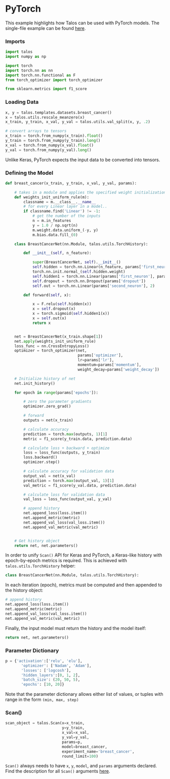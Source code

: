 # PyTorch

This example highlights how Talos can be used with PyTorch models. The single-file example can be found [here](Examples_PyTorch_Code.md).

### Imports

```python
import talos
import numpy as np

import torch
import torch.nn as nn
import torch.nn.functional as F
from torch_optimizer import torch_optimizer

from sklearn.metrics import f1_score
```

### Loading Data
```python
x, y = talos.templates.datasets.breast_cancer()
x = talos.utils.rescale_meanzero(x)
x_train, y_train, x_val, y_val = talos.utils.val_split(x, y, .2)

# convert arrays to tensors
x_train = torch.from_numpy(x_train).float()
y_train = torch.from_numpy(y_train).long()
x_val = torch.from_numpy(x_val).float()
y_val = torch.from_numpy(y_val).long()
```
Unlike Keras, PyTorch expects the input data to be converted into tensors.

### Defining the Model
```python
def breast_cancer(x_train, y_train, x_val, y_val, params):

    # takes in a module and applies the specified weight initialization
    def weights_init_uniform_rule(m):
        classname = m.__class__.__name__
        # for every Linear layer in a model..
        if classname.find('Linear') != -1:
            # get the number of the inputs
            n = m.in_features
            y = 1.0 / np.sqrt(n)
            m.weight.data.uniform_(-y, y)
            m.bias.data.fill_(0)

    class BreastCancerNet(nn.Module, talos.utils.TorchHistory):

        def __init__(self, n_feature):

            super(BreastCancerNet, self).__init__()
            self.hidden = torch.nn.Linear(n_feature, params['first_neuron'])
            torch.nn.init.normal_(self.hidden.weight)
            self.hidden1 = torch.nn.Linear(params['first_neuron'], params['second_neuron'])
            self.dropout = torch.nn.Dropout(params['dropout'])
            self.out = torch.nn.Linear(params['second_neuron'], 2)

        def forward(self, x):

            x = F.relu(self.hidden(x))
            x = self.dropout(x)
            x = torch.sigmoid(self.hidden1(x))
            x = self.out(x)
            return x


    net = BreastCancerNet(x_train.shape[1])
    net.apply(weights_init_uniform_rule)
    loss_func = nn.CrossEntropyLoss()
    optimizer = torch_optimizer(net,
                                params['optimizer'],
                                lr=params['lr'],
                                momentum=params['momentum'],
                                weight_decay=params['weight_decay'])

    # Initialize history of net
    net.init_history()

    for epoch in range(params['epochs']):

        # zero the parameter gradients
        optimizer.zero_grad()

        # forward
        outputs = net(x_train)

        # calculate accuracy
        prediction = torch.max(outputs, 1)[1]
        metric = f1_score(y_train.data, prediction.data)

        # calculate loss + backward + optimize
        loss = loss_func(outputs, y_train)
        loss.backward()
        optimizer.step()

        # calculate accuracy for validation data
        output_val = net(x_val)
        prediction = torch.max(output_val, 1)[1]
        val_metric = f1_score(y_val.data, prediction.data)

        # calculate loss for validation data
        val_loss = loss_func(output_val, y_val)

        # append history
        net.append_loss(loss.item())
        net.append_metric(metric)
        net.append_val_loss(val_loss.item())
        net.append_val_metric(val_metric)


    # Get history object
    return net, net.parameters()
```
In order to unify `Scan()` API for Keras and PyTorch, a Keras-like history with epoch-by-epoch metrics is required. This is achieved with `talos.utils.TorchHistory` helper:

```python
class BreastCancerNet(nn.Module, talos.utils.TorchHistory):
```

In each iteration (epoch), metrics must be computed and then appended to the history object:

```python
# append history
net.append_loss(loss.item())
net.append_metric(metric)
net.append_val_loss(val_loss.item())
net.append_val_metric(val_metric)
```

Finally, the input model must return the history and the model itself:

```python
return net, net.parameters()
```

### Parameter Dictionary

```python
p = {'activation':['relu', 'elu'],
       'optimizer': ['Nadam', 'Adam'],
       'losses': ['logcosh'],
       'hidden_layers':[0, 1, 2],
       'batch_size': (20, 50, 5),
       'epochs': [10, 20]}
```
Note that the parameter dictionary allows either list of values, or tuples with range in the form `(min, max, step)`


### Scan()

```python
scan_object = talos.Scan(x=x_train,
                         y=y_train,
                         x_val=x_val,
                         y_val=y_val,
                         params=p,
                         model=breast_cancer,
                         experiment_name='breast_cancer',
                         round_limit=100)
```

`Scan()` always needs to have `x`, `y`, `model`, and `params` arguments declared. Find the description for all `Scan()` arguments [here](Scan.md#scan-arguments).
